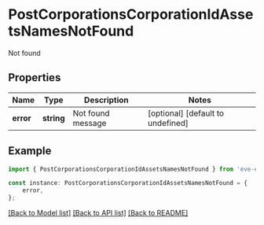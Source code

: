 # PostCorporationsCorporationIdAssetsNamesNotFound

Not found

## Properties

Name | Type | Description | Notes
------------ | ------------- | ------------- | -------------
**error** | **string** | Not found message | [optional] [default to undefined]

## Example

```typescript
import { PostCorporationsCorporationIdAssetsNamesNotFound } from 'eve-esi-client-ts';

const instance: PostCorporationsCorporationIdAssetsNamesNotFound = {
    error,
};
```

[[Back to Model list]](../README.md#documentation-for-models) [[Back to API list]](../README.md#documentation-for-api-endpoints) [[Back to README]](../README.md)
